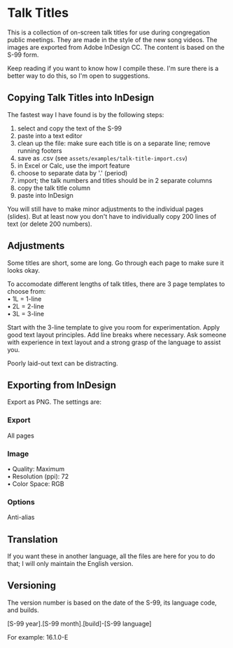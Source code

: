 # Talk Titles
This is a collection of on-screen talk titles for use during congregation public meetings. They are made in the style of the new song videos. The images are exported from Adobe InDesign CC. The content is based on the S-99 form.

Keep reading if you want to know how I compile these. I'm sure there is a better way to do this, so I'm open to suggestions.

## Copying Talk Titles into InDesign
The fastest way I have found is by the following steps:

1) select and copy the text of the S-99
2) paste into a text editor
3) clean up the file: make sure each title is on a separate line; remove running footers 
4) save as .csv (see `assets/examples/talk-title-import.csv`)
5) in Excel or Calc, use the import feature
6) choose to separate data by '.' (period)
7) import; the talk numbers and titles should be in 2 separate columns
8) copy the talk title column
9) paste into InDesign

You will still have to make minor adjustments to the individual pages (slides). But at least now you don't have to individually copy 200 lines of text (or delete 200 numbers).

## Adjustments
Some titles are short, some are long. Go through each page to make sure it looks okay.  

To accomodate different lengths of talk titles, there are 3 page templates to choose from:  
• 1L = 1-line  
• 2L = 2-line  
• 3L = 3-line
  
Start with the 3-line template to give you room for experimentation. Apply good text layout principles. Add line breaks where necessary. Ask someone with experience in text layout and a strong grasp of the language to assist you.  
  
Poorly laid-out text can be distracting.

## Exporting from InDesign
Export as PNG. The settings are:

### Export
All pages

### Image
• Quality: Maximum  
• Resolution (ppi): 72  
• Color Space: RGB

### Options
Anti-alias

## Translation
If you want these in another language, all the files are here for you to do that; I will only maintain the English version.

## Versioning
The version number is based on the date of the S-99, its language code, and builds.  
  
[S-99 year].[S-99 month].[build]-[S-99 language]  

For example: 16.1.0-E
